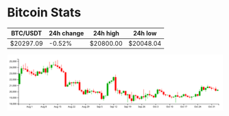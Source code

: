 # Bitcoin Stats

BTC/USDT|24h change|24h high|24h low|
|---|---|---|---|
|$20297.09|-0.52%|$20800.00|$20048.04|

<img src="./chart.svg">
